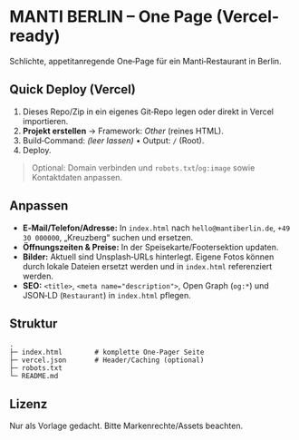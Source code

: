 # MANTI BERLIN – One Page (Vercel-ready)

Schlichte, appetitanregende One‑Page für ein Manti‑Restaurant in Berlin.

## Quick Deploy (Vercel)

1. Dieses Repo/Zip in ein eigenes Git‑Repo legen oder direkt in Vercel importieren.
2. **Projekt erstellen** → Framework: *Other* (reines HTML).
3. Build‑Command: *(leer lassen)* • Output: `/` (Root).
4. Deploy.

> Optional: Domain verbinden und `robots.txt`/`og:image` sowie Kontaktdaten anpassen.

## Anpassen

- **E‑Mail/Telefon/Adresse:** In `index.html` nach `hello@mantiberlin.de`, `+49 30 000000`, „Kreuzberg“ suchen und ersetzen.
- **Öffnungszeiten & Preise:** In der Speisekarte/Footersektion updaten.
- **Bilder:** Aktuell sind Unsplash‑URLs hinterlegt. Eigene Fotos können durch lokale Dateien ersetzt werden und in `index.html` referenziert werden.
- **SEO:** `<title>`, `<meta name="description">`, Open Graph (`og:*`) und JSON‑LD (`Restaurant`) in `index.html` pflegen.

## Struktur

```
.
├─ index.html        # komplette One-Pager Seite
├─ vercel.json       # Header/Caching (optional)
├─ robots.txt
└─ README.md
```

## Lizenz
Nur als Vorlage gedacht. Bitte Markenrechte/Assets beachten.
